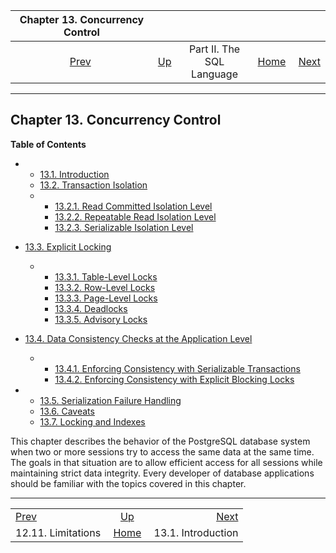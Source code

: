 <!--?xml version="1.0" encoding="UTF-8" standalone="no"?-->

|              Chapter 13. Concurrency Control              |                                            |                           |                                                       |                                               |
| :-------------------------------------------------------: | :----------------------------------------- | :-----------------------: | ----------------------------------------------------: | --------------------------------------------: |
| [Prev](textsearch-limitations.html "12.11. Limitations")  | [Up](sql.html "Part II. The SQL Language") | Part II. The SQL Language | [Home](index.html "PostgreSQL 17devel Documentation") |  [Next](mvcc-intro.html "13.1. Introduction") |

***

## Chapter 13. Concurrency Control

**Table of Contents**

*   *   [13.1. Introduction](mvcc-intro.html)
    *   [13.2. Transaction Isolation](transaction-iso.html)

    <!---->

    *   *   [13.2.1. Read Committed Isolation Level](transaction-iso.html#XACT-READ-COMMITTED)
        *   [13.2.2. Repeatable Read Isolation Level](transaction-iso.html#XACT-REPEATABLE-READ)
        *   [13.2.3. Serializable Isolation Level](transaction-iso.html#XACT-SERIALIZABLE)

*   [13.3. Explicit Locking](explicit-locking.html)

    *   *   [13.3.1. Table-Level Locks](explicit-locking.html#LOCKING-TABLES)
        *   [13.3.2. Row-Level Locks](explicit-locking.html#LOCKING-ROWS)
        *   [13.3.3. Page-Level Locks](explicit-locking.html#LOCKING-PAGES)
        *   [13.3.4. Deadlocks](explicit-locking.html#LOCKING-DEADLOCKS)
        *   [13.3.5. Advisory Locks](explicit-locking.html#ADVISORY-LOCKS)

*   [13.4. Data Consistency Checks at the Application Level](applevel-consistency.html)

    *   *   [13.4.1. Enforcing Consistency with Serializable Transactions](applevel-consistency.html#SERIALIZABLE-CONSISTENCY)
        *   [13.4.2. Enforcing Consistency with Explicit Blocking Locks](applevel-consistency.html#NON-SERIALIZABLE-CONSISTENCY)

*   *   [13.5. Serialization Failure Handling](mvcc-serialization-failure-handling.html)
    *   [13.6. Caveats](mvcc-caveats.html)
    *   [13.7. Locking and Indexes](locking-indexes.html)



This chapter describes the behavior of the PostgreSQL database system when two or more sessions try to access the same data at the same time. The goals in that situation are to allow efficient access for all sessions while maintaining strict data integrity. Every developer of database applications should be familiar with the topics covered in this chapter.

***

|                                                           |                                                       |                                               |
| :-------------------------------------------------------- | :---------------------------------------------------: | --------------------------------------------: |
| [Prev](textsearch-limitations.html "12.11. Limitations")  |       [Up](sql.html "Part II. The SQL Language")      |  [Next](mvcc-intro.html "13.1. Introduction") |
| 12.11. Limitations                                        | [Home](index.html "PostgreSQL 17devel Documentation") |                            13.1. Introduction |
